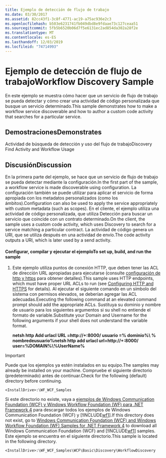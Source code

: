 ```yaml
---
title: Ejemplo de detección de flujo de trabajo
ms.date: 03/30/2017
ms.assetid: 82cc43f1-3c8f-4771-ac19-a75ac936e2c3
ms.openlocfilehash: b503e6231741fb049dbd8e9fdaae73c127ceaa51
ms.sourcegitcommit: 5fb5b6520b06d7f5e6131ec2ad854da302a28f2e
ms.translationtype: MT
ms.contentlocale: es-ES
ms.lasthandoff: 12/03/2019
ms.locfileid: "74714993"
---
```

# <a name="workflow-discovery-sample"></a><span data-ttu-id="e689a-102">Ejemplo de detección de flujo de trabajo</span><span class="sxs-lookup"><span data-stu-id="e689a-102">Workflow Discovery Sample</span></span>
<span data-ttu-id="e689a-103">En este ejemplo se muestra cómo hacer que un servicio de flujo de trabajo se pueda detectar y cómo crear una actividad de código personalizada que busque un servicio determinado.</span><span class="sxs-lookup"><span data-stu-id="e689a-103">This sample demonstrates how to make a workflow service discoverable and how to author a custom code activity that searches for a particular service.</span></span>  
  
## <a name="demonstrates"></a><span data-ttu-id="e689a-104">Demostraciones</span><span class="sxs-lookup"><span data-stu-id="e689a-104">Demonstrates</span></span>  
 <span data-ttu-id="e689a-105">Actividad de búsqueda de detección y uso del flujo de trabajo</span><span class="sxs-lookup"><span data-stu-id="e689a-105">Discovery Find Activity and Workflow Usage</span></span>  
  
## <a name="discussion"></a><span data-ttu-id="e689a-106">Discusión</span><span class="sxs-lookup"><span data-stu-id="e689a-106">Discussion</span></span>  
 <span data-ttu-id="e689a-107">En la primera parte del ejemplo, se hace que un servicio de flujo de trabajo se pueda detectar mediante la configuración.</span><span class="sxs-lookup"><span data-stu-id="e689a-107">In the first part of the sample, a workflow service is made discoverable using configuration.</span></span> <span data-ttu-id="e689a-108">La configuración también se puede utilizar para aplicar el servicio de forma apropiada con los metadatos personalizados (como los ámbitos).</span><span class="sxs-lookup"><span data-stu-id="e689a-108">Configuration can also be used to apply the service appropriately with custom metadata (such as scopes).</span></span> <span data-ttu-id="e689a-109">En el cliente, el ejemplo utiliza una actividad de código personalizada, que utiliza Detección para buscar un servicio que coincide con un contrato determinado.</span><span class="sxs-lookup"><span data-stu-id="e689a-109">On the client, the sample uses a custom code activity, which uses Discovery to search for a service matching a particular contract.</span></span> <span data-ttu-id="e689a-110">La actividad de código genera un URI, que se utiliza después en una actividad de envío.</span><span class="sxs-lookup"><span data-stu-id="e689a-110">The code activity outputs a URI, which is later used by a send activity.</span></span>  
  
#### <a name="to-set-up-build-and-run-the-sample"></a><span data-ttu-id="e689a-111">Configurar, compilar y ejecutar el ejemplo</span><span class="sxs-lookup"><span data-stu-id="e689a-111">To set up, build, and run the sample</span></span>  
  
1. <span data-ttu-id="e689a-112">Este ejemplo utiliza puntos de conexión HTTP, que deben tener las ACL de dirección URL apropiadas para ejecutarse (consulte [configuración de http y https](https://go.microsoft.com/fwlink/?LinkId=70353) para obtener detalles).</span><span class="sxs-lookup"><span data-stu-id="e689a-112">This sample uses HTTP endpoints, which must have proper URL ACLs to run (see [Configuring HTTP and HTTPS](https://go.microsoft.com/fwlink/?LinkId=70353) for details).</span></span> <span data-ttu-id="e689a-113">Al ejecutar el siguiente comando en un símbolo del sistema con permisos elevados, se deberían agregar las ACL adecuadas.</span><span class="sxs-lookup"><span data-stu-id="e689a-113">Executing the following command at an elevated command prompt should add the appropriate ACLs.</span></span> <span data-ttu-id="e689a-114">Sustituya su dominio y nombre de usuario para los siguientes argumentos si su shell no entiende el formato de variable.</span><span class="sxs-lookup"><span data-stu-id="e689a-114">Substitute your Domain and Username for the following arguments if your shell does not understand the variable format.</span></span>  
  
     <span data-ttu-id="e689a-115">**netsh http Add urlacl URL =http://+:8000/ usuario =% dominio%\\ % nombredeusuario%**</span><span class="sxs-lookup"><span data-stu-id="e689a-115">**netsh http add urlacl url=http://+:8000/ user=%DOMAIN%\\%UserName%**</span></span>  
  
> [!IMPORTANT]
> <span data-ttu-id="e689a-116">Puede que los ejemplos ya estén instalados en su equipo.</span><span class="sxs-lookup"><span data-stu-id="e689a-116">The samples may already be installed on your machine.</span></span> <span data-ttu-id="e689a-117">Compruebe el siguiente directorio (predeterminado) antes de continuar.</span><span class="sxs-lookup"><span data-stu-id="e689a-117">Check for the following (default) directory before continuing.</span></span>  
>   
> `<InstallDrive>:\WF_WCF_Samples`  
>   
> <span data-ttu-id="e689a-118">Si este directorio no existe, vaya a [ejemplos de Windows Communication Foundation (WCF) y Windows Workflow Foundation (WF) para .NET Framework 4](https://www.microsoft.com/download/details.aspx?id=21459) para descargar todos los ejemplos de Windows Communication Foundation (WCF) y [!INCLUDE[wf1](../../../../includes/wf1-md.md)].</span><span class="sxs-lookup"><span data-stu-id="e689a-118">If this directory does not exist, go to [Windows Communication Foundation (WCF) and Windows Workflow Foundation (WF) Samples for .NET Framework 4](https://www.microsoft.com/download/details.aspx?id=21459) to download all Windows Communication Foundation (WCF) and [!INCLUDE[wf1](../../../../includes/wf1-md.md)] samples.</span></span> <span data-ttu-id="e689a-119">Este ejemplo se encuentra en el siguiente directorio.</span><span class="sxs-lookup"><span data-stu-id="e689a-119">This sample is located in the following directory.</span></span>  
>   
> `<InstallDrive>:\WF_WCF_Samples\WCF\Basic\Discovery\WorkflowDiscovery`

